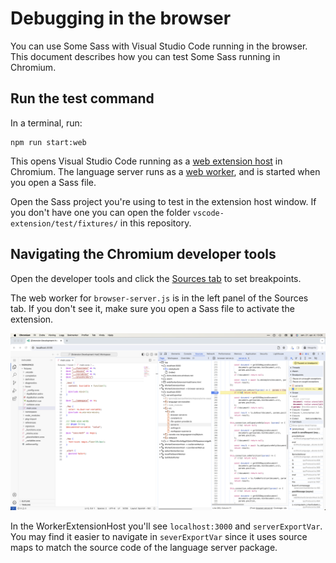 # Debugging in the browser

You can use Some Sass with Visual Studio Code running in the browser. This document describes how you can test Some Sass running in Chromium.

## Run the test command

In a terminal, run:

```
npm run start:web
```

This opens Visual Studio Code running as a [web extension host][exthost] in Chromium. The language server runs as a [web worker][worker], and is started when you open a Sass file.

Open the Sass project you're using to test in the extension host window. If you don't have one you can open the folder `vscode-extension/test/fixtures/` in this repository.

## Navigating the Chromium developer tools

Open the developer tools and click the [Sources tab][sources] to set breakpoints.

The web worker for `browser-server.js` is in the left panel of the Sources tab. If you don't see it, make sure you open a Sass file to activate the extension.

![](../images/debugging/chromium-debugger.png)

In the WorkerExtensionHost you'll see `localhost:3000` and `serverExportVar`. You may find it easier to navigate in `severExportVar` since it uses source maps to match the source code of the language server package.

[exthost]: https://code.visualstudio.com/api/advanced-topics/extension-host
[sources]: https://developer.chrome.com/docs/devtools/sources
[worker]: https://developer.mozilla.org/en-US/docs/Web/API/Web_Workers_API/Using_web_workers
